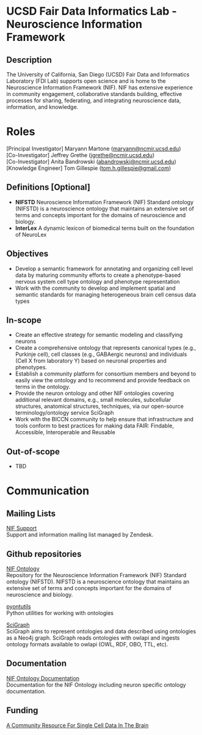 # UCSD Fair Data Informatics Lab - Neuroscience Information Framework
## Description
The University of California, San Diego (UCSD) Fair Data and Informatics Laboratory (FDI Lab) supports open science and is 
home to the Neuroscience Information Framework (NIF). NIF has extensive experience in community
engagement, collaborative standards building, effective processes for sharing, federating, and
integrating neuroscience data, information, and knowledge.

# Roles
[Principal Investigator] Maryann Martone (maryann@ncmir.ucsd.edu)   
[Co-Investigator] Jeffrey Grethe (jgrethe@ncmir.ucsd.edu)   
[Co-Investigator] Anita Bandrowski (abandrowski@ncmir.ucsd.edu)  
[Knowledge Engineer] Tom Gillespie (tom.h.gillespie@gmail.com)   

## Definitions [Optional]
* __NIFSTD__ Neuroscience Information Framework (NIF) Standard ontology (NIFSTD) is a neuroscience
  ontology that maintains an extensive set of terms and concepts important for the domains of
  neuroscience and biology.
* __InterLex__ A dynamic lexicon of biomedical terms built on the foundation of NeuroLex

## Objectives
* Develop a semantic framework for annotating and organizing cell level data by maturing community
  efforts to create a phenotype-based nervous system cell type ontology and phenotype representation
* Work with the community to develop and implement spatial and semantic standards for managing
  heterogeneous brain cell census data types

## In-scope
* Create an effective strategy for semantic modeling and classifying neurons
* Create a comprehensive ontology that represents canonical types (e.g., Purkinje cell),
  cell classes (e.g., GABAergic neurons) and individuals (Cell X from laboratory Y) based
  on neuronal properties and phenotypes.
* Establish a community platform for consortium members and beyond to easily view the ontology and
  to recommend and provide feedback on terms in the ontology.
* Provide the neuron ontology and other NIF ontologies covering additional relevant domains, e.g.,
  small molecules, subcellular structures, anatomical structures, techniques, via our open-source
  terminology/ontology service SciGraph
* Work with the BICCN community to help ensure that infrastructure and tools conform to best
  practices for making data FAIR: Findable, Accessible, Interoperable and Reusable

## Out-of-scope
* TBD

# Communication
## Mailing Lists
[NIF Support](mailto:support@neuinfo.org)   
Support and information mailing list managed by Zendesk.

## Github repositories
[NIF Ontology](https://github.com/SciCrunch/NIF-Ontology)   
Repository for the Neuroscience Information Framework (NIF) Standard ontology (NIFSTD). NIFSTD is a
neuroscience ontology that maintains an extensive set of terms and concepts important for the
domains of neuroscience and biology.

[pyontutils](https://github.com/tgbugs/pyontutils)   
Python utilities for working with ontologies

[SciGraph](https://github.com/SciGraph/SciGraph)   
SciGraph aims to represent ontologies and data described using ontologies as a Neo4j graph. SciGraph
reads ontologies with owlapi and ingests ontology formats available to owlapi (OWL, RDF, OBO, TTL,
etc).

## Documentation
[NIF Ontology Documentation](http://ontology.neuinfo.org/docs/)   
Documentation for the NIF Ontology including neuron specific ontology documentation.

## Funding
[A Community Resource For Single Cell Data In The Brain](https://projectreporter.nih.gov/project_info_description.cfm?aid=9415946)

